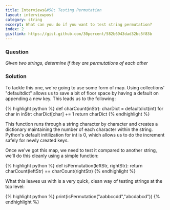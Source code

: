 ```yaml
---
title: Interviews&#58; Testing Permutation
layout: interviewpost
category: string
excerpt: What can you do if you want to test string permutation?
index: 2
gistlink: https://gist.github.com/30percent/582b6943dad32bc5f83b
---
```


### Question

*Given two strings, determine if they are permutations of each other*

### Solution

To tackle this one, we're going to use some form of map. Using collections' "defaultdict" allows us to save a bit of floor space by having a default on appending a new key. This leads us to the following:

{% highlight python %}
def charCount(inStr):
    charDict = defaultdict(int)
    for char in inStr:
        charDict[char] += 1
    return charDict
{% endhighlight %}

This function runs through a string character by character and creates a dictionary maintaining the number of each character within the string. Python's default initilization for int is 0, which allows us to do the increment safely for newly created keys. 

Once we've got this map, we need to test it compared to another string, we'll do this cleanly using a simple function:

{% highlight python %}
def isPermutation(leftStr, rightStr):
    return charCount(leftStr) == charCount(rightStr)
{% endhighlight %}

What this leaves us with is a very quick, clean way of testing strings at the top level:

{% highlight python %}
print(isPermutation("aabbccdd","abcdabcd"))
{% endhighlight %}